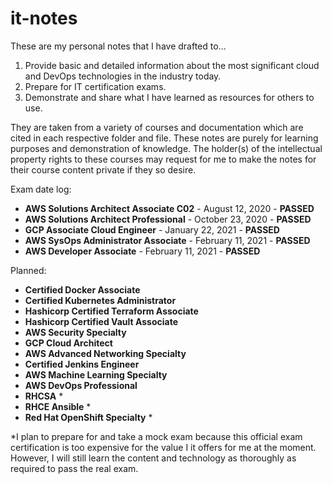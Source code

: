 # it-notes

These are my personal notes that I have drafted to...

1. Provide basic and detailed information about the most significant cloud and DevOps technologies in the industry today.
2. Prepare for IT certification exams.
3. Demonstrate and share what I have learned as resources for others to use.

They are taken from a variety of courses and documentation which are cited in each respective folder and file. These notes are purely for learning purposes and demonstration of knowledge. The holder(s) of the intellectual property rights to these courses may request for me to make the notes for their course content private if they so desire.

Exam date log:
* **AWS Solutions Architect Associate C02** - August 12, 2020 - **PASSED**
* **AWS Solutions Architect Professional** - October 23, 2020 - **PASSED**
* **GCP Associate Cloud Engineer** - January 22, 2021 - **PASSED**
* **AWS SysOps Administrator Associate** - February 11, 2021 - **PASSED**
* **AWS Developer Associate** - February 11, 2021 - **PASSED**

Planned:

* **Certified Docker Associate**
* **Certified Kubernetes Administrator**
* **Hashicorp Certified Terraform Associate**
* **Hashicorp Certified Vault Associate**
* **AWS Security Specialty**
* **GCP Cloud Architect**
* **AWS Advanced Networking Specialty**
* **Certified Jenkins Engineer**
* **AWS Machine Learning Specialty**
* **AWS DevOps Professional**
* **RHCSA** *
* **RHCE Ansible** *
* **Red Hat OpenShift Specialty** *

\*I plan to prepare for and take a mock exam because this official exam certification is too expensive for the value I it offers for me at the moment. However, I will still learn the content and technology as thoroughly as required to pass the real exam.
